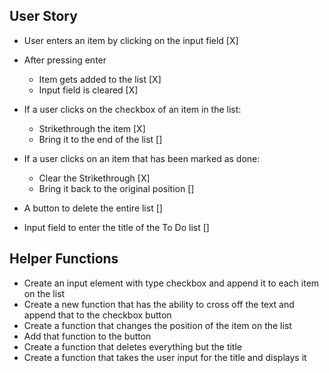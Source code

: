 ## User Story
- User enters an item by clicking on the input field [X]

- After pressing enter
    - Item gets added to the list [X]
    - Input field is cleared [X]

- If a user clicks on the checkbox of an item in the list:
    - Strikethrough the item [X]
    - Bring it to the end of the list []

- If a user clicks on an item that has been marked as done:
    - Clear the Strikethrough [X]
    - Bring it back to the original position []

- A button to delete the entire list []

- Input field to enter the title of the To Do list []


## Helper Functions

- Create an input element with type checkbox and append it to each item on the list
- Create a new function that has the ability to cross off the text and append that
  to the checkbox button
- Create a function that changes the position of the item on the list
- Add that function to the button
- Create a function that deletes everything but the title
- Create a function that takes the user input for the title and displays it
